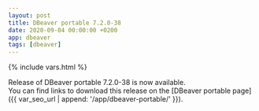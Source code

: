 ```yaml
---
layout: post
title: DBeaver portable 7.2.0-38
date: 2020-09-04 00:00:00 +0200
app: dbeaver
tags: [dbeaver]
---
```

{% include vars.html %}

Release of DBeaver portable 7.2.0-38 is now available.<br />
You can find links to download this release on the [DBeaver portable page]({{ var_seo_url | append: '/app/dbeaver-portable/' }}).
